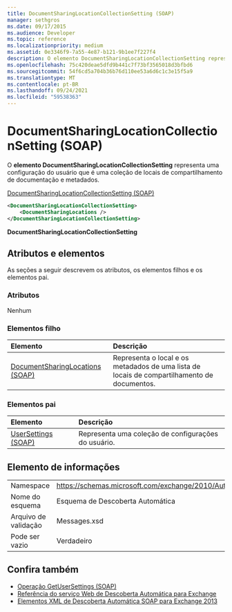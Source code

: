 ```yaml
---
title: DocumentSharingLocationCollectionSetting (SOAP)
manager: sethgros
ms.date: 09/17/2015
ms.audience: Developer
ms.topic: reference
ms.localizationpriority: medium
ms.assetid: 0e3346f9-7a55-4e87-b121-9b1ee7f227f4
description: O elemento DocumentSharingLocationCollectionSetting representa uma configuração do usuário que é uma coleção de locais de compartilhamento de documentação e metadados.
ms.openlocfilehash: 75c420deae5dfd9b441c7f73bf3565018d3bfbd6
ms.sourcegitcommit: 54f6cd5a704b36b76d110ee53a6d6c1c3e15f5a9
ms.translationtype: MT
ms.contentlocale: pt-BR
ms.lasthandoff: 09/24/2021
ms.locfileid: "59538363"
---
```

# <a name="documentsharinglocationcollectionsetting-soap"></a>DocumentSharingLocationCollectionSetting (SOAP)

O **elemento DocumentSharingLocationCollectionSetting** representa uma configuração do usuário que é uma coleção de locais de compartilhamento de documentação e metadados. 
  
[DocumentSharingLocationCollectionSetting (SOAP)](documentsharinglocationcollectionsetting-soap.md)
  
```XML
<DocumentSharingLocationCollectionSetting>
    <DocumentSharingLocations />
</DocumentSharingLocationCollectionSetting>
```

 **DocumentSharingLocationCollectionSetting**
## <a name="attributes-and-elements"></a>Atributos e elementos

As seções a seguir descrevem os atributos, os elementos filhos e os elementos pai.
  
### <a name="attributes"></a>Atributos

Nenhum
  
### <a name="child-elements"></a>Elementos filho

|**Elemento**|**Descrição**|
|:-----|:-----|
|[DocumentSharingLocations (SOAP)](documentsharinglocations-soap.md) <br/> |Representa o local e os metadados de uma lista de locais de compartilhamento de documentos.  <br/> |
   
### <a name="parent-elements"></a>Elementos pai

|**Elemento**|**Descrição**|
|:-----|:-----|
|[UserSettings (SOAP)](usersettings-soap.md) <br/> |Representa uma coleção de configurações do usuário.  <br/> |
   
## <a name="element-information"></a>Elemento de informações

|||
|:-----|:-----|
|Namespace  <br/> |https://schemas.microsoft.com/exchange/2010/Autodiscover  <br/> |
|Nome do esquema  <br/> |Esquema de Descoberta Automática  <br/> |
|Arquivo de validação  <br/> |Messages.xsd  <br/> |
|Pode ser vazio  <br/> |Verdadeiro  <br/> |
   
## <a name="see-also"></a>Confira também

- [Operação GetUserSettings (SOAP)](getusersettings-operation-soap.md)
- [Referência do serviço Web de Descoberta Automática para Exchange](autodiscover-web-service-reference-for-exchange.md)
- [Elementos XML de Descoberta Automática SOAP para Exchange 2013](soap-autodiscover-xml-elements-for-exchange-2013.md)

